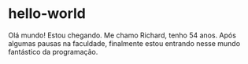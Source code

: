 # hello-world
Olá mundo! Estou chegando.
Me chamo Richard, tenho 54 anos. Após algumas pausas na faculdade, finalmente estou entrando nesse mundo fantástico da programação.
